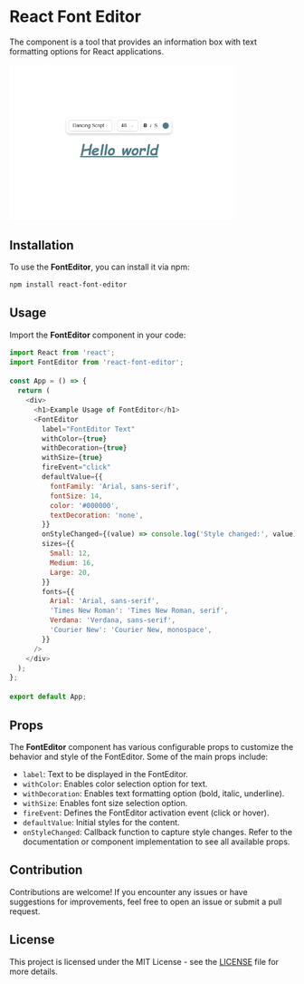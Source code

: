 # React Font Editor

The component is a tool that provides an information box with text formatting options for React applications.

[<img src="https://raw.githubusercontent.com/miguelbuca/react-font-editor/main/src/assets/img/exampe.png" width="400"/>](exampe.png)

## Installation

To use the **FontEditor**, you can install it via npm:

```bash
npm install react-font-editor
```

## Usage

Import the **FontEditor** component in your code:

````javascript
import React from 'react';
import FontEditor from 'react-font-editor';

const App = () => {
  return (
    <div>
      <h1>Example Usage of FontEditor</h1>
      <FontEditor
        label="FontEditor Text"
        withColor={true}
        withDecoration={true}
        withSize={true}
        fireEvent="click"
        defaultValue={{
          fontFamily: 'Arial, sans-serif',
          fontSize: 14,
          color: '#000000',
          textDecoration: 'none',
        }}
        onStyleChanged={(value) => console.log('Style changed:', value)}
        sizes={{
          Small: 12,
          Medium: 16,
          Large: 20,
        }}
        fonts={{
          Arial: 'Arial, sans-serif',
          'Times New Roman': 'Times New Roman, serif',
          Verdana: 'Verdana, sans-serif',
          'Courier New': 'Courier New, monospace',
        }}
      />
    </div>
  );
};

export default App;

````

## Props

The **FontEditor** component has various configurable props to customize the behavior and style of the FontEditor. Some of the main props include:

- ``label``: Text to be displayed in the FontEditor.
- ``withColor``: Enables color selection option for text.
- ``withDecoration``: Enables text formatting option (bold, italic, underline).
- ``withSize``: Enables font size selection option.
- ``fireEvent``: Defines the FontEditor activation event (click or hover).
- ``defaultValue``: Initial styles for the content.
- ``onStyleChanged``: Callback function to capture style changes.
Refer to the documentation or component implementation to see all available props.

## Contribution

Contributions are welcome! If you encounter any issues or have suggestions for improvements, feel free to open an issue or submit a pull request.

## License

This project is licensed under the MIT License - see the [LICENSE](https://opensource.org/license/mit/)
 file for more details.
